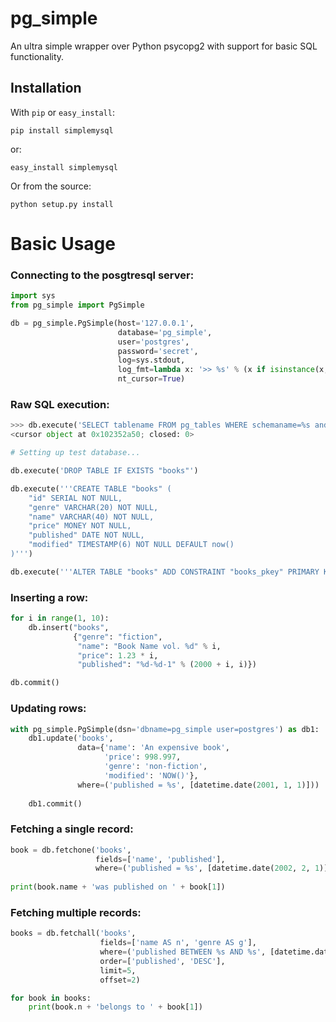 # pg_simple

An ultra simple wrapper over Python psycopg2 with support for basic SQL functionality.

## Installation

With `pip` or `easy_install`:

```pip install simplemysql```

or:

```easy_install simplemysql```

Or from the source:

```python setup.py install```

# Basic Usage

### Connecting to the posgtresql server:

```python
import sys
from pg_simple import PgSimple

db = pg_simple.PgSimple(host='127.0.0.1',
                        database='pg_simple',
                        user='postgres',
                        password='secret',
                        log=sys.stdout,
                        log_fmt=lambda x: '>> %s' % (x if isinstance(x, str) else x.query),
                        nt_cursor=True)
```

### Raw SQL execution:

```python
>>> db.execute('SELECT tablename FROM pg_tables WHERE schemaname=%s and tablename=%s', ['public', 'books'])
<cursor object at 0x102352a50; closed: 0>

# Setting up test database...

db.execute('DROP TABLE IF EXISTS "books"')

db.execute('''CREATE TABLE "books" (
	"id" SERIAL NOT NULL,
	"genre" VARCHAR(20) NOT NULL,
	"name" VARCHAR(40) NOT NULL,
	"price" MONEY NOT NULL,
	"published" DATE NOT NULL,
	"modified" TIMESTAMP(6) NOT NULL DEFAULT now()
)''')

db.execute('''ALTER TABLE "books" ADD CONSTRAINT "books_pkey" PRIMARY KEY ("id")''')
```

### Inserting a row:

```python
for i in range(1, 10):
    db.insert("books",
              {"genre": "fiction",
               "name": "Book Name vol. %d" % i,
               "price": 1.23 * i,
               "published": "%d-%d-1" % (2000 + i, i)})

db.commit()
```

### Updating rows:

```python
with pg_simple.PgSimple(dsn='dbname=pg_simple user=postgres') as db1:
    db1.update('books',
               data={'name': 'An expensive book',
                     'price': 998.997,
                     'genre': 'non-fiction',
                     'modified': 'NOW()'},
               where=('published = %s', [datetime.date(2001, 1, 1)]))
               
    db1.commit()
```


### Fetching a single record:

```python
book = db.fetchone('books', 
                   fields=['name', 'published'], 
                   where=('published = %s', [datetime.date(2002, 2, 1)]))
                   
print(book.name + 'was published on ' + book[1])
```

### Fetching multiple records:

```python
books = db.fetchall('books',
                    fields=['name AS n', 'genre AS g'],
                    where=('published BETWEEN %s AND %s', [datetime.date(2005, 2, 1), datetime.date(2009, 2, 1)]),
                    order=['published', 'DESC'], 
                    limit=5, 
                    offset=2)

for book in books:
    print(book.n + 'belongs to ' + book[1])
```